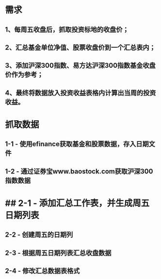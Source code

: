 # 需求
## 1、每周五收盘后，抓取投资标地的收盘价；
## 2、汇总基金单位净值、股票收盘价到一个汇总表内；
## 3、添加沪深300指数、易方达沪深300指数基金收盘价作为参考；
## 4、最终将数据放入投资收益表格内计算出当周的投资收益。

# 抓取数据
## 1-1 - 使用efinance获取基金和股票数据，存入日期文件
## 1-2 - 通过证券宝www.baostock.com获取沪深300指数数据

# ## 2-1 - 添加汇总工作表，并生成周五日期列表
## 2-2 - 创建周五的日期列
## 2-3 - 根据周五日期列表汇总收盘数据
## 2-4 - 修改汇总数据表格式
